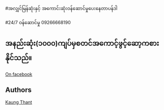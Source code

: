 #အလျှင်မြန်ဆုံးနှင့် အကောင်းဆုံးဝန်ဆောင်မှုပေးနေတာပန်ဒါ

#24/7 ဝန်ဆောင်မှု 09266668190

## အနည်းဆုံး(၁၀၀၀)ကျပ်မှစတင်အကောင့်ဖွင့်ဆော့ကစားနိုင်သည်။

[On facebook](https://www.facebook.com/profile.php?id=100088455356258)

## Authors

[Kaung Thant](https://github.com/kaungthantswe)

